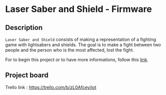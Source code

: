 # Laser Saber and Shield - Firmware

## Description

`Laser Saber and Shield` consists of making a representation of a fighting game with lightsabers and shields. The goal is to make a fight between two people and the person who is the most affected, lost the fight.

For to begin this project or to have more informations, follow this [link](https://github.com/iot-laser-saber-and-shield-5al2/Project_informations/blob/master/README.md).


## Project board

Trello link : <https://trello.com/b/zL0Afcey/iot>
